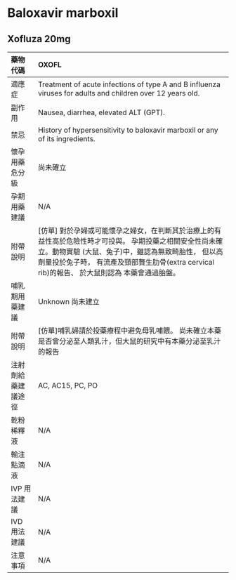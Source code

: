# Baloxavir marboxil

## Xofluza 20mg

| 藥物代碼           | OXOFL                                                                                                                                                                                                                                                           |
|:-------------------|:----------------------------------------------------------------------------------------------------------------------------------------------------------------------------------------------------------------------------------------------------------------|
| 適應症             | Treatment of acute infections of type A and B influenza viruses for adults and children over 12 years old.                                                                                                                                                      |
| 副作用             | Nausea, diarrhea, elevated ALT (GPT).                                                                                                                                                                                                                           |
| 禁忌               | History of hypersensitivity to baloxavir marboxil or any of its ingredients.                                                                                                                                                                                    |
| 懷孕用藥危分級     | 尚未確立                                                                                                                                                                                                                                                        |
| 孕期用藥建議       | N/A                                                                                                                                                                                                                                                             |
| 附帶說明           | [仿單] 對於孕婦或可能懷孕之婦女，在判斷其於治療上的有益性高於危險性時才可投與。 孕期投藥之相關安全性尚未確立。動物實驗 (大鼠、兔子)中，雖認為無致畸胎性， 但以高劑量投於兔子時， 有流產及頸部贅生肋骨(extra cervical rib)的報告、 於大鼠則認為 本藥會通過胎盤。 |
| 哺乳期用藥建議     | Unknown 尚未建立                                                                                                                                                                                                                                                |
| 附帶說明           | [仿單]哺乳婦請於投藥療程中避免母乳哺餵。 尚未確立本藥是否會分泌至人類乳汁，但大鼠的研究中有本藥分泌至乳汁的報告                                                                                                                                                 |
| 注射劑給藥建議途徑 | AC, AC15, PC, PO                                                                                                                                                                                                                                                |
| 乾粉稀釋液         | N/A                                                                                                                                                                                                                                                             |
| 輸注點滴液         | N/A                                                                                                                                                                                                                                                             |
| IVP 用法建議       | N/A                                                                                                                                                                                                                                                             |
| IVD 用法建議       | N/A                                                                                                                                                                                                                                                             |
| 注意事項           | N/A                                                                                                                                                                                                                                                             |

